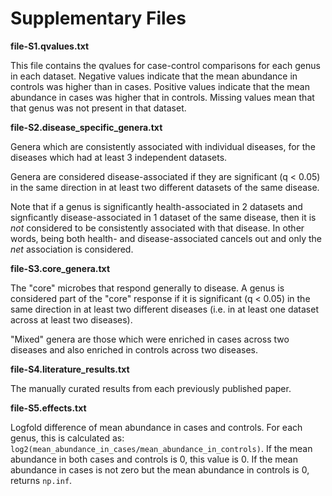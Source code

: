 # Supplementary Files

**file-S1.qvalues.txt**

This file contains the qvalues for case-control comparisons for each genus in each dataset.
Negative values indicate that the mean abundance in controls was higher than in cases.
Positive values indicate that the mean abundance in cases was higher that in controls.
Missing values mean that that genus was not present in that dataset.

**file-S2.disease_specific_genera.txt**

Genera which are consistently associated with individual diseases, for the diseases which
had at least 3 independent datasets.

Genera are considered disease-associated if they are significant (q < 0.05) in the same
direction in at least two different datasets of the same disease.

Note that if a genus is significantly health-associated in 2 datasets and signficantly
disease-associated in 1 dataset of the same disease, then it is *not* considered to be
consistently associated with that disease. In other words, being both health- and
disease-associated cancels out and only the *net* association is considered.

**file-S3.core_genera.txt**

The "core" microbes that respond generally to disease. A genus is considered part of the
"core" response if it is significant (q < 0.05) in the same direction in at least two
different diseases (i.e. in at least one dataset across at least two diseases).

"Mixed" genera are those which were enriched in cases across two diseases and also
enriched in controls across two diseases.

**file-S4.literature_results.txt**

The manually curated results from each previously published paper. 

**file-S5.effects.txt**

Logfold difference of mean abundance in cases and controls.
For each genus, this is calculated as: 
`log2(mean_abundance_in_cases/mean_abundance_in_controls)`.
If the mean abundance in both cases and controls is 0, this value
is 0. If the mean abundance in cases is not zero but the mean
abundance in controls is 0, returns `np.inf`.
